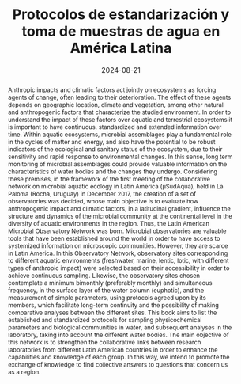 ---
title: "Protocolos de estandarización y toma de muestras de agua en América Latina"

authors:
- Fermani P.
- Gerea M.
- Graziano M.
- Mateus-Barros E.
- Sabio y García C.
- Sánchez M. L.
- Bernal, C.
- Cassiano de Oliveira, I.
- de Azevedo Garcia, N.
- Espolau, G.
- Schiaffino R.

#author_notes:
#- "Compilation"
#- "Compilation & Translation"
#- "Compilation"
#- "Compilation & Translation"
#- "Compilation"
#- "Compilation"
#- "Translation"
#- "Translation"
#- "Translation"
#- "Translation"
#- "Compilation"

date: "2024-08-21"
doi: "10.5281/zenodo.11066937"

# Schedule page publish date (NOT publication's date).
#publishDate: "2022-01-13"

# Publication type.
# Legend: 0 = Uncategorized; 1 = Conference paper; 2 = Journal article;
# 3 = Preprint / Working Paper; 4 = Report; 5 = Book; 6 = Book section;
# 7 = Thesis; 8 = Patent
publication_types: ["5"]

# Publication name and optional abbreviated publication name.
publication: "Zenodo"
publication_short: ""

abstract: Anthropic impacts and climatic factors act jointly on ecosystems as forcing agents of change, often leading to their deterioration. The effect of these agents depends on geographic location, climate and vegetation, among other natural and anthropogenic factors that characterize the studied environment. In order to understand the impact of these factors over aquatic and terrestrial ecosystems it is important to have continuous, standardized and extended information over time. Within aquatic ecosystems, microbial assemblages play a fundamental role in the cycles of matter and energy, and also have the potential to be robust indicators of the ecological and sanitary status of the ecosystem, due to their sensitivity and rapid response to environmental changes. In this sense, long term monitoring of microbial assemblages could provide valuable information on the characteristics of water bodies and the changes they undergo. Considering these premises, in the framework of the first meeting of the collaborative network on microbial aquatic ecology in Latin America (µSudAqua), held in La Paloma (Rocha, Uruguay) in December 2017, the creation of a set of observatories was decided, whose main objective is to evaluate how anthropogenic impact and climatic factors, in a latitudinal gradient, influence the structure and dynamics of the microbial community at the continental level in the diversity of aquatic environments in the region. Thus, the Latin American Microbial Observatory Network was born. Microbial observatories are valuable tools that have been established around the world in order to have access to systemized information on microscopic communities. However, they are scarce in Latin America. In this Observatory Network, observatory sites corresponding to different aquatic environments (freshwater, marine, lentic, lotic, with different types of anthropic impact) were selected based on their accessibility in order to achieve continuous sampling. Likewise, the observatory sites chosen contemplate a minimum bimonthly (preferably monthly) and simultaneous frequency, in the surface layer of the water column (euphotic), and the measurement of simple parameters, using protocols agreed upon by its members, which facilitate long-term continuity and the possibility of making comparative analyses between the different sites. This book aims to list the established and standardized protocols for sampling physicochemical parameters and biological communities in water, and subsequent analyses in the laboratory, taking into account the different water bodies. The main objective of this network is to strengthen the collaborative links between research laboratories from different Latin American countries in order to enhance the capabilities and knowledge of each group. In this way, we intend to promote the exchange of knowledge to find collective answers to questions that concern us as a region.

# Summary. An optional shortened abstract.


tags:
- Standardized Protocols
- Latin America
- Microbial Observatories

featured: false

# links:
# - name: ""
# url: ""
url_pdf: 'files/Fermani_et_al-2024-Protocolos de estandarización y toma de muestras de agua en América Latina.pdf'
url_code: ''
url_dataset: ''
#url_poster: ''
#url_project: ''
#url_slides: ''
#url_source: ''
#url_video: ''

# Featured image
# To use, add an image named `featured.jpg/png` to your page's folder. 
#image:
#  caption: 'Image credit: [**Unsplash**](https://unsplash.com/photos/jdD8gXaTZsc)'
#  focal_point: ""
#  preview_only: false

# Associated Projects (optional).
#   Associate this publication with one or more of your projects.
#   Simply enter your project's folder or file name without extension.
#   E.g. `internal-project` references `content/project/internal-project/index.md`.
#   Otherwise, set `projects: []`.
projects: []

# Slides (optional).
#   Associate this publication with Markdown slides.
#   Simply enter your slide deck's filename without extension.
#   E.g. `slides: "example"` references `content/slides/example/index.md`.
#   Otherwise, set `slides: ""`.
# slides: example
---